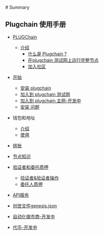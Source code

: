 ‌# Summary​

## Plugchain 使用手册


* [PLUGChain]()

    * [介绍]()
        * [什么是 Plugchain ?](README.md)
        * [在plugchain 测试网上运行完整节点](/cn/testnet.md)
        * [加入社区]()
    
* [开始]()    

    * [安装 plugchain](/cn/installation.md)    
    * [加入到 plugchain 测试网](/cn/testnet.md)    
    * [加入到 plugchain 主网-开发中]()
    * [安装 问题]()    
* 钱包和地址
    * [介绍](/cn/basic/accounts-faq.md)
    * [使用](/cn/basic/accounts.md)
* [转账](/cn/basic/tx.md) 
* [节点知识](/cn/node/README.md)  
* [验证者和委托质押]()
    * [验证者&验证者操作](/cn/validator.md)   
    * [委托人质押](/cn/delegator-setup.md)   
* [API服务](/cn/api/swagger-api.md)
* [创世文件genesis.json](/cn/basic/genesis.md)   
* [自动化做市商-开发中]()   
* [代币-开发中]()   